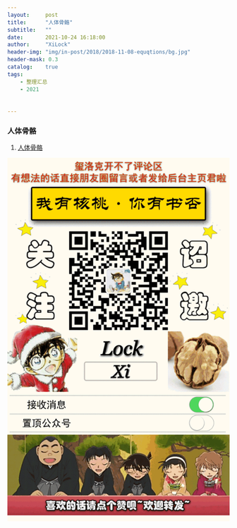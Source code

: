 ```yaml
---
layout:     post
title:      "人体骨骼"
subtitle:   ""
date:       2021-10-24 16:18:00
author:     "XiLock"
header-img: "img/in-post/2018/2018-11-08-equqtions/bg.jpg"
header-mask: 0.3
catalog:    true
tags:
    - 整理汇总
    - 2021


---
```


### 人体骨骼
1. [人体骨骼](molakirlee.github.io/attachment/!collect/skeleton.html)

![](/img/wc-tail.GIF)
